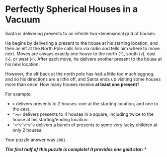 # Perfectly Spherical Houses in a Vacuum

Santa is delivering presents to an infinite two-dimensional grid of houses.

He begins by delivering a present to the house at his starting location, and then an elf at the North Pole calls him via
radio and tells him where to move next. Moves are always exactly one house to the north (`^`), south (`v`), east (`>`),
or west (`<`). After each move, he delivers another present to the house at his new location.

However, the elf back at the north pole has had a little too much eggnog, and so his directions are a little off,
and Santa ends up visiting some houses more than once. How many houses receive **at least one present**?

For example:
- `>` delivers presents to 2 houses: one at the starting location, and one to the east.
- `^>v<` delivers presents to 4 houses in a square, including twice to the house at his starting/ending location.
- `^v^v^v^v^v` delivers a bunch of presents to some very lucky children at only 2 houses.

Your puzzle answer was `2081`.

*__The first half of this puzzle is complete! It provides one gold star: *__*
